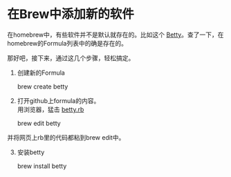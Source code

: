 # 在Brew中添加新的软件

在homebrew中，有些软件并不是默认就存在的。比如这个 [Betty](http://jandan.net/2014/05/08/betty.html)。查了一下，在homebrew的Formula列表中的确是存在的。

那好吧，接下来，通过这几个步骤，轻松搞定。

1. 创建新的Formula

    brew create betty

2. 打开github上formula的内容。  
用浏览器，猛击 [betty.rb](https://github.com/timgaleckas/homebrew/blob/a098108d8ccc998406fe0e0a26749d5f7b0ea2b0/Library/Formula/betty.rb)

    brew edit betty

并将网页上rb里的代码都粘到brew edit中。

3. 安装betty

    brew install betty

